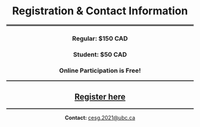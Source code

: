 <h1 align = "center"><strong>Registration &amp; Contact Information</strong></h1>
<hr style="border:2px solid gray"> 
<h3 align = "center"><strong>Regular: </strong>$150 CAD</h3>
<h3 align = "center"><strong>Student: </strong>$50 CAD</h3>
<h3 align = "center"><strong>Online Participation is Free!</strong></h3>
<hr style="border:1px solid gray"> 
<h2 align = "center"><a href = "https://events.eply.com/CanadianEconometricsStudyGroup3364184">Register here</a></h2>
<hr style="border:1px solid gray"> 
<p align = "center"><strong>Contact: </strong><a href="mailto:cesg.2020@ubc.ca">cesg.2021@ubc.ca</a></p>
